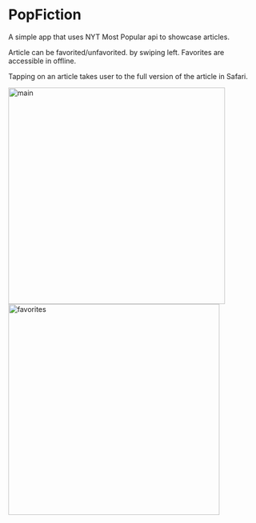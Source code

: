# PopFiction

A simple app that uses NYT Most Popular api to showcase articles. 

Article can be favorited/unfavorited. by swiping left. Favorites are accessible in offline.

Tapping on an article takes user to the full version of the article in Safari.

<img width="433" alt="main" src="https://user-images.githubusercontent.com/15111800/64426905-81197580-d0b8-11e9-8ebb-3f49bdce4924.png"><img width="422" alt="favorites" src="https://user-images.githubusercontent.com/15111800/64426904-81197580-d0b8-11e9-8e03-b652054cd8f5.png">
